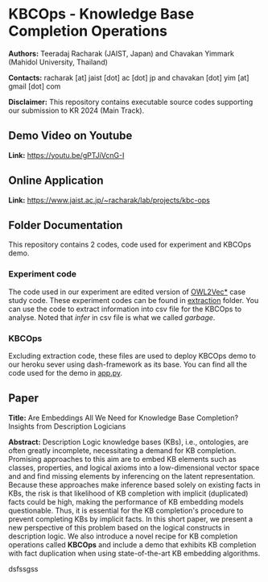 # KBCOps - Knowledge Base Completion Operations 

**Authors:** Teeradaj Racharak (JAIST, Japan) and Chavakan Yimmark (Mahidol University, Thailand) 

**Contacts:** racharak [at] jaist [dot] ac [dot] jp and chavakan [dot] yim [at] gmail [dot] com

**Disclaimer:** This repository contains executable source codes supporting our submission to KR 2024 (Main Track). 

## Demo Video on Youtube

**Link:** https://youtu.be/gPTJiVcnG-I

## Online Application

**Link:** https://www.jaist.ac.jp/~racharak/lab/projects/kbc-ops

## Folder Documentation
This repository contains 2 codes, code used for experiment and KBCOps demo.
### Experiment code
The code used in our experiment are edited version of [OWL2Vec*](https://github.com/KRR-Oxford/OWL2Vec-Star) case study code.
These experiment codes can be found in [extraction](https://github.com/realearn-jaist/kbc-ops/tree/main/extraction) folder.
You can use the code to extract information into csv file for the KBCOps to analyse.
Noted that *infer* in csv file is what we called *garbage*.

### KBCOps
Excluding extraction code, these files are used to deploy KBCOps demo to our heroku sever using dash-framework as its base. You can find all the code used for the demo in [app.py](https://github.com/realearn-jaist/kbc-ops/blob/main/app.py).

## Paper 

**Title:** Are Embeddings All We Need for Knowledge Base Completion? Insights from Description Logicians

**Abstract:** Description Logic knowledge bases (KBs), i.e., ontologies, are often greatly incomplete, necessitating a demand for KB completion. Promising approaches to this aim are to embed KB elements such as classes, properties, and logical axioms into a low-dimensional vector space and and find missing elements by inferencing on the latent representation. Because these approaches make inference based solely on existing facts in KBs, the risk is that likelihood of KB completion with implicit (duplicated) facts could be high, making the performance of KB embedding models questionable. Thus, it is essential for the KB completion's procedure to prevent completing KBs by implicit facts. In this short paper, we present a new perspective of this problem based on the logical constructs in description logic. We also introduce a novel recipe for KB completion operations called **KBCOps** and include a demo that exhibits KB completion with fact duplication when using state-of-the-art KB embedding algorithms.

dsfssgss
